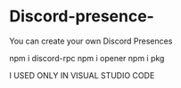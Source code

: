 # Discord-presence-
You can create your own Discord Presences 

npm i discord-rpc
npm i opener 
npm i pkg 

I USED ONLY IN VISUAL STUDIO CODE 

